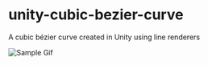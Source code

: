 # unity-cubic-bezier-curve
A cubic bézier curve created in Unity using line renderers

![Sample Gif](/Promo/cubic-bezier-curve-demo-preview.gif)
